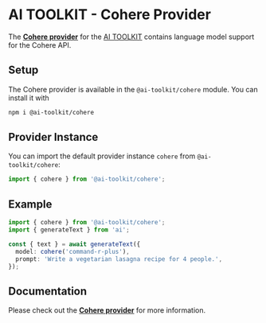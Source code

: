 # AI TOOLKIT - Cohere Provider

The **[Cohere provider](https://sdk.khulnasoft.com/providers/ai-toolkit-providers/cohere)** for the [AI TOOLKIT](https://sdk.khulnasoft.com/docs) contains language model support for the Cohere API.

## Setup

The Cohere provider is available in the `@ai-toolkit/cohere` module. You can install it with

```bash
npm i @ai-toolkit/cohere
```

## Provider Instance

You can import the default provider instance `cohere` from `@ai-toolkit/cohere`:

```ts
import { cohere } from '@ai-toolkit/cohere';
```

## Example

```ts
import { cohere } from '@ai-toolkit/cohere';
import { generateText } from 'ai';

const { text } = await generateText({
  model: cohere('command-r-plus'),
  prompt: 'Write a vegetarian lasagna recipe for 4 people.',
});
```

## Documentation

Please check out the **[Cohere provider](https://sdk.khulnasoft.com/providers/ai-toolkit-providers/cohere)** for more information.
